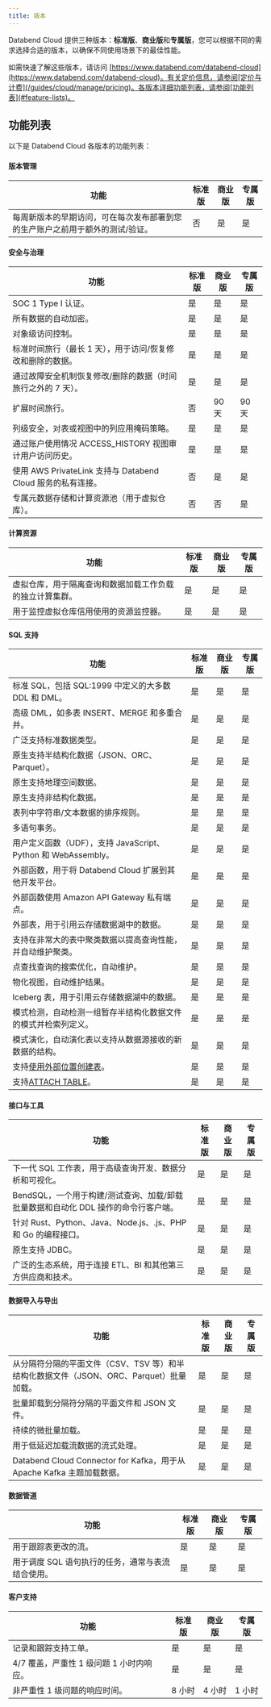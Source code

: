 ```yaml
---
title: 版本
---
```


Databend Cloud 提供三种版本：**标准版**、**商业版**和**专属版**，您可以根据不同的需求选择合适的版本，以确保不同使用场景下的最佳性能。

如需快速了解这些版本，请访问 [https://www.databend.com/databend-cloud](https://www.databend.com/databend-cloud)。有关定价信息，请参阅[定价与计费](/guides/cloud/manage/pricing)。各版本详细功能列表，请参阅[功能列表](#feature-lists)。

## 功能列表

以下是 Databend Cloud 各版本的功能列表：

#### 版本管理

| 功能                                                                          | 标准版 | 商业版 | 专属版 |
| ----------------------------------------------------------------------------- | ------ | ------ | ------ |
| 每周新版本的早期访问，可在每次发布部署到您的生产账户之前用于额外的测试/验证。 | 否     | 是     | 是     |

#### 安全与治理

| 功能                                                         | 标准版 | 商业版 | 专属版 |
| ------------------------------------------------------------ | ------ | ------ | ------ |
| SOC 1 Type I 认证。                                          | 是     | 是     | 是     |
| 所有数据的自动加密。                                         | 是     | 是     | 是     |
| 对象级访问控制。                                             | 是     | 是     | 是     |
| 标准时间旅行（最长 1 天），用于访问/恢复修改和删除的数据。   | 是     | 是     | 是     |
| 通过故障安全机制恢复修改/删除的数据（时间旅行之外的 7 天）。 | 是     | 是     | 是     |
| 扩展时间旅行。                                               | 否     | 90 天  | 90 天  |
| 列级安全，对表或视图中的列应用掩码策略。                     | 是     | 是     | 是     |
| 通过账户使用情况 ACCESS_HISTORY 视图审计用户访问历史。       | 是     | 是     | 是     |
| 使用 AWS PrivateLink 支持与 Databend Cloud 服务的私有连接。  | 否     | 是     | 是     |
| 专属元数据存储和计算资源池（用于虚拟仓库）。                 | 否     | 否     | 是     |

#### 计算资源

| 功能                                                     | 标准版 | 商业版 | 专属版 |
| -------------------------------------------------------- | ------ | ------ | ------ |
| 虚拟仓库，用于隔离查询和数据加载工作负载的独立计算集群。 | 是     | 是     | 是     |
| 用于监控虚拟仓库信用使用的资源监控器。                   | 是     | 是     | 是     |

#### SQL 支持

| 功能                                                                                       | 标准版 | 商业版 | 专属版 |
| ------------------------------------------------------------------------------------------ | ------ | ------ | ------ |
| 标准 SQL，包括 SQL:1999 中定义的大多数 DDL 和 DML。                                        | 是     | 是     | 是     |
| 高级 DML，如多表 INSERT、MERGE 和多重合并。                                                | 是     | 是     | 是     |
| 广泛支持标准数据类型。                                                                     | 是     | 是     | 是     |
| 原生支持半结构化数据（JSON、ORC、Parquet）。                                               | 是     | 是     | 是     |
| 原生支持地理空间数据。                                                                     | 是     | 是     | 是     |
| 原生支持非结构化数据。                                                                     | 是     | 是     | 是     |
| 表列中字符串/文本数据的排序规则。                                                          | 是     | 是     | 是     |
| 多语句事务。                                                                               | 是     | 是     | 是     |
| 用户定义函数（UDF），支持 JavaScript、Python 和 WebAssembly。                              | 是     | 是     | 是     |
| 外部函数，用于将 Databend Cloud 扩展到其他开发平台。                                       | 是     | 是     | 是     |
| 外部函数使用 Amazon API Gateway 私有端点。                                                 | 是     | 是     | 是     |
| 外部表，用于引用云存储数据湖中的数据。                                                     | 是     | 是     | 是     |
| 支持在非常大的表中聚类数据以提高查询性能，并自动维护聚类。                                 | 是     | 是     | 是     |
| 点查找查询的搜索优化，自动维护。                                                           | 是     | 是     | 是     |
| 物化视图，自动维护结果。                                                                   | 是     | 是     | 是     |
| Iceberg 表，用于引用云存储数据湖中的数据。                                                 | 是     | 是     | 是     |
| 模式检测，自动检测一组暂存半结构化数据文件的模式并检索列定义。                             | 是     | 是     | 是     |
| 模式演化，自动演化表以支持从数据源接收的新数据的结构。                                     | 是     | 是     | 是     |
| 支持[使用外部位置创建表](/sql/sql-commands/ddl/table/ddl-create-table-external-location)。 | 是     | 是     | 是     |
| 支持[ATTACH TABLE](/sql/sql-commands/ddl/table/attach-table)。                             | 是     | 是     | 是     |

#### 接口与工具

| 功能                                                                               | 标准版 | 商业版 | 专属版 |
| ---------------------------------------------------------------------------------- | ------ | ------ | ------ |
| 下一代 SQL 工作表，用于高级查询开发、数据分析和可视化。                            | 是     | 是     | 是     |
| BendSQL，一个用于构建/测试查询、加载/卸载批量数据和自动化 DDL 操作的命令行客户端。 | 是     | 是     | 是     |
| 针对 Rust、Python、Java、Node.js、.js、PHP 和 Go 的编程接口。                      | 是     | 是     | 是     |
| 原生支持 JDBC。                                                                    | 是     | 是     | 是     |
| 广泛的生态系统，用于连接 ETL、BI 和其他第三方供应商和技术。                        | 是     | 是     | 是     |

#### 数据导入与导出

| 功能                                                                                    | 标准版 | 商业版 | 专属版 |
| --------------------------------------------------------------------------------------- | ------ | ------ | ------ |
| 从分隔符分隔的平面文件（CSV、TSV 等）和半结构化数据文件（JSON、ORC、Parquet）批量加载。 | 是     | 是     | 是     |
| 批量卸载到分隔符分隔的平面文件和 JSON 文件。                                            | 是     | 是     | 是     |
| 持续的微批量加载。                                                                      | 是     | 是     | 是     |
| 用于低延迟加载流数据的流式处理。                                                        | 是     | 是     | 是     |
| Databend Cloud Connector for Kafka，用于从 Apache Kafka 主题加载数据。                  | 是     | 是     | 是     |

#### 数据管道

| 功能                                              | 标准版 | 商业版 | 专属版 |
| ------------------------------------------------- | ------ | ------ | ------ |
| 用于跟踪表更改的流。                              | 是     | 是     | 是     |
| 用于调度 SQL 语句执行的任务，通常与表流结合使用。 | 是     | 是     | 是     |

#### 客户支持

| 功能                                     | 标准版 | 商业版 | 专属版 |
| ---------------------------------------- | ------ | ------ | ------ |
| 记录和跟踪支持工单。                     | 是     | 是     | 是     |
| 4/7 覆盖，严重性 1 级问题 1 小时内响应。 | 是     | 是     | 是     |
| 非严重性 1 级问题的响应时间。            | 8 小时 | 4 小时 | 1 小时 |
